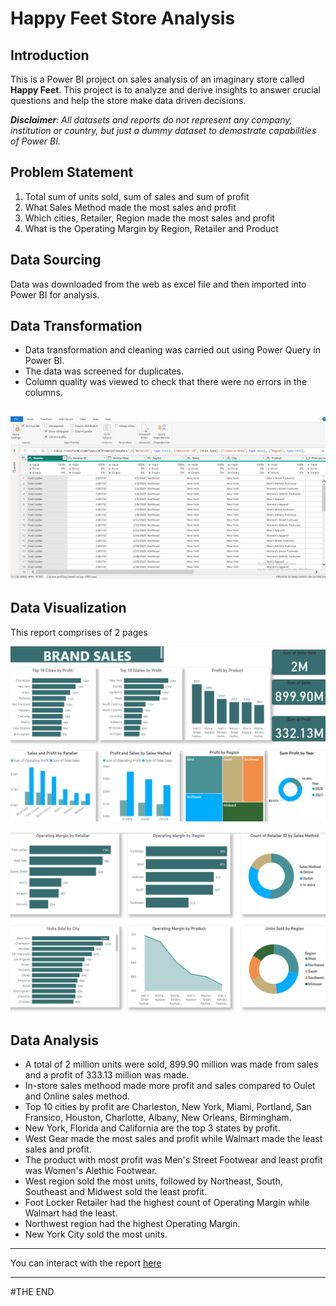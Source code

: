 # Happy Feet Store Analysis

## Introduction
This is a Power BI project on sales analysis of an imaginary store called **Happy Feet**. This project is to analyze and derive insights to answer crucial questions and help the store make data driven decisions.

_**Disclaimer**: All datasets and reports do not represent any company, institution or country, but just a dummy dataset to demostrate capabilities of Power BI._

## Problem Statement
1. Total sum of units sold, sum of sales and sum of profit
2. What Sales Method made the most sales and profit
3. Which cities, Retailer, Region made the most sales and profit
4. What is the Operating Margin by Region, Retailer and Product

## Data Sourcing
Data was downloaded from the web as excel file and then imported into Power BI for analysis.

## Data Transformation
- Data transformation and cleaning was carried out using Power Query in Power BI. 
- The data was screened for duplicates.
- Column quality was viewed to check that there were no errors in the columns.

![](power_query..png)
---

## Data Visualization
This report comprises of 2 pages

![](Dashboard..png)

![](Dashboard2.png)

## Data Analysis
- A total of 2 million units were sold, 899.90 million was made from sales and a profit of 333.13 million was made.
- In-store sales methood made more profit and sales compared to Oulet and Online sales method.
- Top 10 cities by profit are Charleston, New York, Miami, Portland, San Fransico, Houston, Charlotte, Albany, New Orleans, Birmingham.
- New York, Florida and California are the top 3 states by profit.
- West Gear made the most sales and profit while Walmart made the least sales and profit.
- The product with most profit was Men's Street Footwear and least profit was Women's Alethic Footwear.
- West region sold the most units, followed by Northeast, South, Southeast and Midwest sold the least profit.
- Foot Locker Retailer had the highest count of Operating Margin while Walmart had the least.
- Northwest region had the highest Operating Margin.
- New York City sold the most units.

---
You can interact with the report [here](https://app.powerbi.com/view?r=eyJrIjoiOWE0YWNhMzEtNWExNC00ZWFjLWEwODMtMjg4NmVkZjgxMzUxIiwidCI6IjdhMTVkMzY1LTc3YTgtNGEzOC1iN2QyLTJiYzg0ZjYzN2JhOCJ9)

---
#THE END


